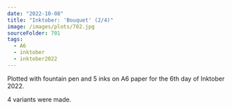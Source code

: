```yaml
---
date: "2022-10-08"
title: "Inktober: 'Bouquet' (2/4)"
image: /images/plots/702.jpg
sourceFolder: 701
tags:
  - A6
  - inktober
  - inktober2022
---
```


Plotted with fountain pen and 5 inks on A6 paper for the 6th day of Inktober 2022.

4 variants were made.

